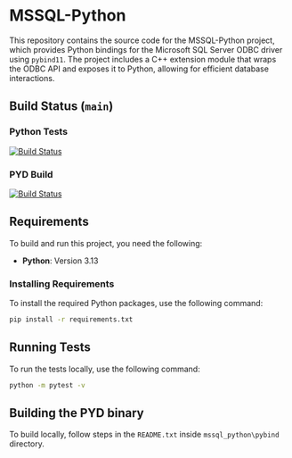 # MSSQL-Python

This repository contains the source code for the MSSQL-Python project, which provides Python bindings for the Microsoft SQL Server ODBC driver using `pybind11`. The project includes a C++ extension module that wraps the ODBC API and exposes it to Python, allowing for efficient database interactions.

## Build Status (`main`)

### Python Tests
[![Build Status](https://sqlclientdrivers.visualstudio.com/mssql-python/_apis/build/status%2FPython%20Tests?branchName=main)](https://sqlclientdrivers.visualstudio.com/mssql-python/_build/latest?definitionId=2024&branchName=main)

### PYD Build
[![Build Status](https://sqlclientdrivers.visualstudio.com/mssql-python/_apis/build/status%2FBuild%20DDBC%20Bindings%20PYD?branchName=main)](https://sqlclientdrivers.visualstudio.com/mssql-python/_build/latest?definitionId=2041&branchName=main)


## Requirements

To build and run this project, you need the following:

- **Python**: Version 3.13

### Installing Requirements

To install the required Python packages, use the following command:

```sh
pip install -r requirements.txt
```

## Running Tests

To run the tests locally, use the following command:

```sh
python -m pytest -v
```

## Building the PYD binary

To build locally, follow steps in the `README.txt` inside `mssql_python\pybind` directory.